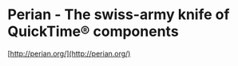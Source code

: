 <!--
id: 299576
link: http://tumblr.atmos.org/post/299576/perian-the-swiss-army-knife-of-quicktime-r-components
slug: perian-the-swiss-army-knife-of-quicktime-r-components
date: Fri Mar 23 2007 09:30:01 GMT-0700 (PDT)
publish: 2007-03-023
tags: 
title: Perian - The swiss-army knife of QuickTime® components
-->


Perian - The swiss-army knife of QuickTime® components
======================================================

[http://perian.org/](http://perian.org/)

